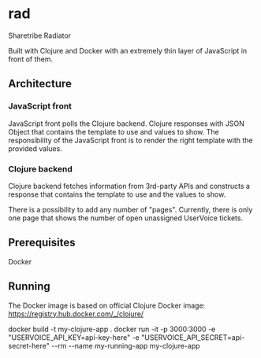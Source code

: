 # rad

Sharetribe Radiator

Built with Clojure and Docker with an extremely thin layer of JavaScript in front of them.

## Architecture

### JavaScript front

JavaScript front polls the Clojure backend. Clojure responses with JSON Object that contains the template to use and values to show. The responsibility of the JavaScript front is to render the right template with the provided values.

### Clojure backend

Clojure backend fetches information from 3rd-party APIs and constructs a response that contains the template to use and the values to show.

There is a possibility to add any number of "pages". Currently, there is only one page that shows the number of open unassigned UserVoice tickets.

## Prerequisites

Docker

## Running

The Docker image is based on official Clojure Docker image: https://registry.hub.docker.com/_/clojure/

docker build -t my-clojure-app .
docker run -it -p 3000:3000 -e "USERVOICE_API_KEY=api-key-here" -e "USERVOICE_API_SECRET=api-secret-here" --rm --name my-running-app my-clojure-app

